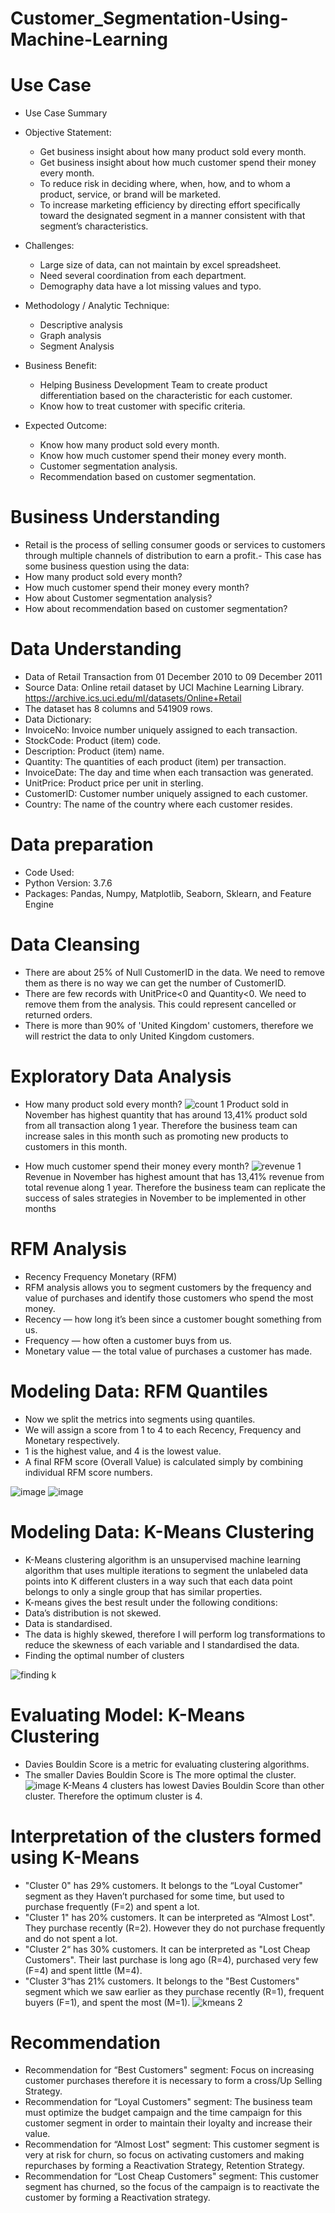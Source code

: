 # Customer_Segmentation-Using-Machine-Learning


# Use Case

- Use Case Summary
- Objective Statement:
  * Get business insight about how many product sold every month.
  * Get business insight about how much customer spend their money every month.
  * To reduce risk in deciding where, when, how, and to whom a product, service, or brand will be marketed.
  * To increase marketing efficiency by directing effort specifically toward the designated segment in a manner consistent with that segment’s characteristics.

- Challenges:
  * Large size of data, can not maintain by excel spreadsheet.
  * Need several coordination from each department.
  * Demography data have a lot missing values and typo.

- Methodology / Analytic Technique:
  * Descriptive analysis
  * Graph analysis
  * Segment Analysis

- Business Benefit:
  * Helping Business Development Team to create product differentiation based on the characteristic for each customer.
  * Know how to treat customer with specific criteria.

- Expected Outcome:
  * Know how many product sold every month.
  * Know how much customer spend their money every month.
  * Customer segmentation analysis.
  * Recommendation based on customer segmentation.
  
# Business Understanding

- Retail is the process of selling consumer goods or services to customers through multiple channels of distribution to earn a profit.- This case has some business question using the data:
- How many product sold every month?
- How much customer spend their money every month?
- How about Customer segmentation analysis?
- How about recommendation based on customer segmentation?

# Data Understanding

- Data of Retail Transaction from 01 December 2010 to 09 December 2011
- Source Data: Online retail dataset by UCI Machine Learning Library. 
https://archive.ics.uci.edu/ml/datasets/Online+Retail
- The dataset has 8 columns and 541909 rows.
- Data Dictionary:
- InvoiceNo: Invoice number uniquely assigned to each transaction. 
- StockCode: Product (item) code.
- Description: Product (item) name.
- Quantity: The quantities of each product (item) per transaction. 
- InvoiceDate: The day and time when each transaction was generated.
- UnitPrice: Product price per unit in sterling.
- CustomerID: Customer number uniquely assigned to each customer.
- Country: The name of the country where each customer resides.

# Data preparation 

- Code Used:
- Python Version: 3.7.6
- Packages: Pandas, Numpy, Matplotlib, Seaborn, Sklearn, and Feature Engine 

# Data Cleansing 

- There are about 25% of Null CustomerID in the data. We need to remove them as there is no way we can get the number of CustomerID.
- There are few records with UnitPrice<0 and Quantity<0. We need to remove them from the analysis. This could represent cancelled or returned orders.
- There is more than 90% of 'United Kingdom' customers, therefore we will restrict the data to only United Kingdom customers.

# Exploratory Data Analysis

- How many product sold every month?
![count 1](https://user-images.githubusercontent.com/75175081/127734116-ed109eb3-686d-435d-96fd-d29255377ea6.png)
Product sold in November has highest quantity that has around 13,41% product sold from all transaction along 1 year. Therefore the business team can increase sales in this month such as promoting new products to customers in this month.

- How much customer spend their money every month?
![revenue 1](https://user-images.githubusercontent.com/75175081/127734242-42991f19-1ef5-4af5-b623-fdaf7c6cc122.png)
Revenue in November has highest amount that has  13,41% revenue from total revenue along 1 year. Therefore the business team can replicate the success of sales strategies in November to be implemented in other months

# RFM Analysis

- Recency Frequency Monetary (RFM)
- RFM analysis allows you to segment customers by the frequency and value of purchases and identify those customers who spend the most money.
- Recency — how long it’s been since a customer bought something from us.
- Frequency — how often a customer buys from us.
- Monetary value — the total value of purchases a customer has made.

# Modeling Data: RFM Quantiles

- Now we split the metrics into segments using quantiles.
- We will assign a score from 1 to 4 to each Recency, Frequency and Monetary respectively.
- 1 is the highest value, and 4 is the lowest value.
- A final RFM score (Overall Value) is calculated simply by combining individual RFM score numbers.

![image](https://user-images.githubusercontent.com/75175081/127734694-d312d392-7994-4f7d-adfe-e55d01fdc5f4.png)
![image](https://user-images.githubusercontent.com/75175081/127737315-58d588ee-371b-4a8b-8c9f-d2e4d696939f.png)

# Modeling Data: K-Means Clustering
- K-Means clustering algorithm is an unsupervised machine learning algorithm that uses multiple iterations to segment the unlabeled data points into K different clusters in a way such that each data point belongs to only a single group that has similar properties.
- K-means gives the best result under the following conditions:
- Data’s distribution is not skewed.
- Data is standardised.
- The data is highly skewed, therefore I will perform log transformations to reduce the skewness of each variable and I standardised the data.
- Finding the optimal number of clusters

![finding k](https://user-images.githubusercontent.com/75175081/127736473-c222dcb1-6bcb-4746-bb11-b38b37f49eba.png)

# Evaluating Model: K-Means Clustering
- Davies Bouldin Score is a metric for evaluating clustering algorithms. 
- The smaller Davies Bouldin Score is The more optimal the cluster.
![image](https://user-images.githubusercontent.com/75175081/127736802-fd0e6465-1c20-4e8a-8a35-a3fc2f85280a.png)
K-Means 4 clusters has lowest Davies Bouldin Score than other cluster. Therefore the optimum cluster is 4. 

# Interpretation of the clusters formed using K-Means
- "Cluster 0" has 29% customers. It belongs to the “Loyal Customer" segment as they Haven’t purchased for some time, but used to purchase frequently (F=2) and spent a lot. 
- "Cluster 1" has 20% customers. It can be interpreted as “Almost Lost". They purchase recently (R=2). However they do not purchase frequently and do not spent a lot. 
- "Cluster 2“ has 30% customers. It can be interpreted as "Lost Cheap Customers". Their last purchase is long ago (R=4), purchased very few (F=4) and spent little (M=4).
- "Cluster 3“has 21% customers. It belongs to the "Best Customers" segment which we saw earlier as they purchase recently (R=1), frequent buyers (F=1), and spent the most (M=1).
![kmeans 2](https://user-images.githubusercontent.com/75175081/127737861-0f62e50f-359b-4a74-9aa1-b59198d68570.png)

# Recommendation
- Recommendation for “Best Customers" segment: Focus on increasing customer purchases therefore it is necessary to form a cross/Up Selling Strategy.
- Recommendation for “Loyal Customers" segment: The business team must optimize the budget campaign and the time campaign for this customer segment in order to maintain their loyalty and increase their value.
- Recommendation for “Almost Lost" segment: This customer segment is very at risk for churn, so focus on activating customers and making repurchases by forming a Reactivation Strategy, Retention Strategy.
- Recommendation for “Lost Cheap Customers" segment: This customer segment has churned, so the focus of the campaign is to reactivate the customer by forming a Reactivation strategy.
